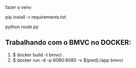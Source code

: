 fazer o venv

pip install -r requirements.txt

python route.py

## Trabalhando com o BMVC no DOCKER:

1. $ docker build -t bmvci .
1. $ docker run -d -p 8080:8080 -v $(pwd):/app bmvci
